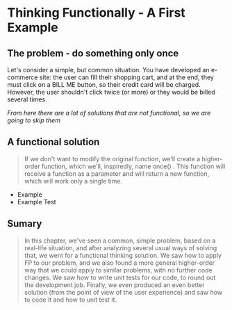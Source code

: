 # Thinking Functionally - A First Example

## The problem - do something only once

Let's consider a simple, but common situation. You have developed an e-commerce site: the
user can fill their shopping cart, and at the end, they must click on a BILL ME button, so
their credit card will be charged. However, the user shouldn't click twice (or more) or they
would be billed several times.

_From here there are a lot of solutions that are not functional, so we are going to skip them_

## A functional solution

> If we don't want to modify the original function, we'll create a higher-order function, which
> we'll, inspiredly, name once() . This function will receive a function as a parameter and
> will return a new function, which will work only a single time.

- Example
- Example Test

## Sumary

> In this chapter, we've seen a common, simple problem, based on a real-life situation, and
> after analyzing several usual ways of solving that, we went for a functional thinking solution.
> We saw how to apply FP to our problem, and we also found a more general higher-order
> way that we could apply to similar problems, with no further code changes. We saw how to
> write unit tests for our code, to round out the development job. Finally, we even produced
> an even better solution (from the point of view of the user experience) and saw how to code
> it and how to unit test it.
